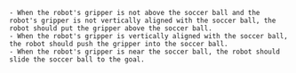 
    - When the robot's gripper is not above the soccer ball and the robot's gripper is not vertically aligned with the soccer ball, the robot should put the gripper above the soccer ball.
    - When the robot's gripper is vertically aligned with the soccer ball, the robot should push the gripper into the soccer ball.
    - When the robot's gripper is near the soccer ball, the robot should slide the soccer ball to the goal.